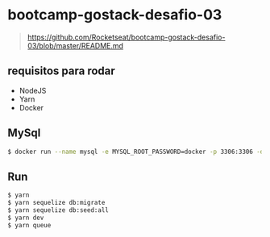 # bootcamp-gostack-desafio-03

> https://github.com/Rocketseat/bootcamp-gostack-desafio-03/blob/master/README.md

## requisitos para rodar

* NodeJS
* Yarn
* Docker

## MySql

```bash
$ docker run --name mysql -e MYSQL_ROOT_PASSWORD=docker -p 3306:3306 -d mysql:5.7.28
```

## Run

```bash
$ yarn
$ yarn sequelize db:migrate
$ yarn sequelize db:seed:all
$ yarn dev
$ yarn queue
```
